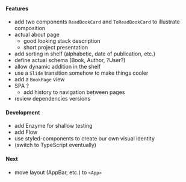 #### Features
* add two components `ReadBookCard` and `ToReadBookCard` to illustrate composition
* actual about page
    * good looking stack description
    * short project presentation 
* add sorting in shelf (alphabetic, date of publication, etc.)
* define actual schema (Book, Author, ?User?)
* allow dynamic addition in the shelf
* use a `Slide` transition somehow to make things cooler
* add a `BookPage` view
* SPA ?
    * add history to navigation between pages
* review dependencies versions

#### Development
* add Enzyme for shallow testing
* add Flow
* use styled-components to create our own visual identity
* (switch to TypeScript eventually)

#### Next
* move layout (AppBar, etc.) to `<App>`
